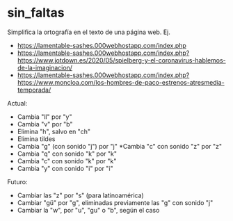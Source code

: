 # sin_faltas
Simplifica la ortografía en el texto de una página web.
Ej. 
* https://lamentable-sashes.000webhostapp.com/index.php
* https://lamentable-sashes.000webhostapp.com/index.php?https://www.jotdown.es/2020/05/spielberg-y-el-coronavirus-hablemos-de-la-imaginacion/
* https://lamentable-sashes.000webhostapp.com/index.php?https://www.moncloa.com/los-hombres-de-paco-estrenos-atresmedia-temporada/

Actual:
* Cambia "ll" por "y"
* Cambia "v" por "b"
* Elimina "h", salvo en "ch"
* Elimina tildes
* Cambia "g" (con sonido "j") por "j"
*Cambia "c" con sonido "z" por "z"
* Cambia "q" con sonido "k" por "k"
* Cambia "c" con sonido "k" por "k"
* Cambia "y" con conido "i" por "i"

Futuro:
* Cambiar las "z" por "s" (para latinoamérica)
* Cambiar "gü" por "g", eliminadas previamente las "g" con sonido "j"
* Cambiar la "w", por "u", "gu" o "b", según el caso
